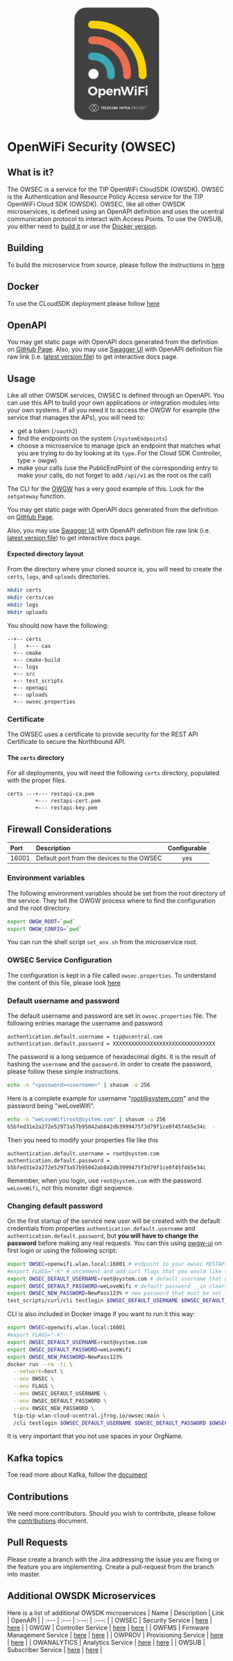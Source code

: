 <p align="center">
    <img src="images/project/logo.svg" width="200"/>
</p>

# OpenWiFi Security  (OWSEC)

## What is it?
The OWSEC is a service for the TIP OpenWiFi CloudSDK (OWSDK).
OWSEC is the Authentication and Resource Policy Access service for the TIP
OpenWiFi Cloud SDK (OWSDK). OWSEC,
like all other OWSDK microservices, is defined using an OpenAPI definition and uses the ucentral communication
protocol to interact with Access Points. To use the OWSUB, you either need to [build it](#building) or use the
[Docker version](#docker).

## Building
To build the microservice from source, please follow the instructions in [here](./BUILDING.md)

## Docker
To use the CLoudSDK deployment please follow [here](https://github.com/Telecominfraproject/wlan-cloud-ucentral-deploy)

## OpenAPI
You may get static page with OpenAPI docs generated from the definition on [GitHub Page](https://telecominfraproject.github.io/wlan-cloud-ucentralsec/).
Also, you may use [Swagger UI](https://petstore.swagger.io/#/) with OpenAPI definition file raw link (i.e. [latest version file](https://raw.githubusercontent.com/Telecominfraproject/wlan-cloud-ucentralsec/main/openapi/owsec.yaml)) to get interactive docs page.

## Usage
Like all other OWSDK services, OWSEC is defined through an OpenAPI. You can use this API to build your own 
applications or integration modules into your own systems. If all you need it to access the OWGW for 
example (the service that manages the APs), you will need to:
- get a token (`/oauth2`)
- find the endpoints on the system (`/systemEndpoints`) 
- choose a microservice to manage (pick an endpoint that matches what you are trying to do by looking at its 
`type`. For the Cloud SDK Controller, type = owgw)
- make your calls (use the PublicEndPoint of the corresponding entry to make your calls, 
do not forget to add `/api/v1` as the root os the call)

The CLI for the [OWGW](https://github.com/telecominfraproject/wlan-cloud-ucentralsec/blob/main/test_scripts/curl/cli) has 
a very good example of this. Look for the `setgateway` function.

You may get static page with OpenAPI docs generated from the definition on [GitHub Page](https://telecominfraproject.github.io/wlan-cloud-ucentralsec/).

Also, you may use [Swagger UI](https://petstore.swagger.io/#/) with OpenAPI definition file raw link (i.e. [latest version file](https://validator.swagger.io/validator?url=https://raw.githubusercontent.com/Telecominfraproject/wlan-cloud-ucentralsec/main/openpapi/owsec.yaml)) to get interactive docs page.

#### Expected directory layout
From the directory where your cloned source is, you will need to create the `certs`, `logs`, and `uploads` directories.
```bash
mkdir certs
mkdir certs/cas
mkdir logs
mkdir uploads
```
You should now have the following:
```text
--+-- certs
  |   +--- cas
  +-- cmake
  +-- cmake-build
  +-- logs
  +-- src
  +-- test_scripts
  +-- openapi
  +-- uploads
  +-- owsec.properties
```

### Certificate
The OWSEC uses a certificate to provide security for the REST API Certificate to secure the Northbound API.

#### The `certs` directory
For all deployments, you will need the following `certs` directory, populated with the proper files.

```text
certs ---+--- restapi-ca.pem
         +--- restapi-cert.pem
         +--- restapi-key.pem
```

## Firewall Considerations
| Port  | Description                                | Configurable |
|:------|:-------------------------------------------|:------------:|
| 16001 | Default port from the devices to the OWSEC |     yes      |

### Environment variables
The following environment variables should be set from the root directory of the service. They tell the OWGW process where to find
the configuration and the root directory.
```bash
export OWGW_ROOT=`pwd`
export OWGW_CONFIG=`pwd`
```
You can run the shell script `set_env.sh` from the microservice root.

### OWSEC Service Configuration
The configuration is kept in a file called `owsec.properties`. To understand the content of this file,
please look [here](https://github.com/Telecominfraproject/wlan-cloud-ucentralsec/blob/main/CONFIGURATION.md)

### Default username and password
The default username and password are set in `owsec.properties` file. The following entries manage the username and password
```properties
authentication.default.username = tip@ucentral.com
authentication.default.password = XXXXXXXXXXXXXXXXXXXXXXXXXXXXXXXXX
```
The password is a long sequence of hexadecimal digits. It is the result of hashing the `username` and the `password`.
In order to create the password, please follow these simple instructions.
```bash
echo -n "<password><username>" | shasum -a 256
```
Here is a complete example for username "root@system.com" and the password being "weLoveWifi".
```bash
echo -n "weLoveWifiroot@system.com" | shasum -a 256
b5bfed31e2a272e52973a57b95042ab842db3999475f3d79f1ce0f45f465e34c  -
```
Then you need to modify your properties file like this
```properties
authentication.default.username = root@system.com
authentication.default.password = b5bfed31e2a272e52973a57b95042ab842db3999475f3d79f1ce0f45f465e34c
```
Remember, when you login, use `root@system.com` with the password `weLoveWifi`, not this monster digit sequence.

### Changing default password
On the first startup of the service new user will be created with the default credentials from properties `authentication.default.username` and `authentication.default.password`, but **you will have to change the password** before making any real requests.
You can this using [owgw-ui](https://github.com/Telecominfraproject/wlan-cloud-ucentralgw-ui/) on first login or using the following script:

```bash
export OWSEC=openwifi.wlan.local:16001 # endpoint to your owsec RESTAPI endpoint
#export FLAGS="-k" # uncomment and add curl flags that you would like to pass for the request (for example '-k' may be used to pass errors with self-signed certificates)
export OWSEC_DEFAULT_USERNAME=root@system.com # default username that you've set in property 'authentication.default.username'
export OWSEC_DEFAULT_PASSWORD=weLoveWifi # default password __in cleartext__ from property 'authentication.default.password'
export OWSEC_NEW_PASSWORD=NewPass123% # new password that must be set for the user (must comply with 'authentication.validation.expression')
test_scripts/curl/cli testlogin $OWSEC_DEFAULT_USERNAME $OWSEC_DEFAULT_PASSWORD $OWSEC_NEW_PASSWORD
```

CLI is also included in Docker image if you want to run it this way:

```bash
export OWSEC=openwifi.wlan.local:16001
#export FLAGS="-k"
export OWSEC_DEFAULT_USERNAME=root@system.com
export OWSEC_DEFAULT_PASSWORD=weLoveWifi
export OWSEC_NEW_PASSWORD=NewPass123%
docker run --rm -ti \
  --network=host \
  --env OWSEC \
  --env FLAGS \
  --env OWSEC_DEFAULT_USERNAME \
  --env OWSEC_DEFAULT_PASSWORD \
  --env OWSEC_NEW_PASSWORD \
  tip-tip-wlan-cloud-ucentral.jfrog.io/owsec:main \
  /cli testlogin $OWSEC_DEFAULT_USERNAME $OWSEC_DEFAULT_PASSWORD $OWSEC_NEW_PASSWORD
```

It is very important that you not use spaces in your OrgName.
## Kafka topics
Toe read more about Kafka, follow the [document](https://github.com/Telecominfraproject/wlan-cloud-ucentralgw/blob/main/KAFKA.md)

## Contributions
We need more contributors. Should you wish to contribute,
please follow the [contributions](https://github.com/Telecominfraproject/wlan-cloud-ucentralgw/blob/master/CONTRIBUTING.md) document.

## Pull Requests
Please create a branch with the Jira addressing the issue you are fixing or the feature you are implementing.
Create a pull-request from the branch into master.

## Additional OWSDK Microservices
Here is a list of additional OWSDK microservices
| Name | Description | Link | OpenAPI |
| :--- | :--- | :---: | :---: |
| OWSEC | Security Service | [here](https://github.com/Telecominfraproject/wlan-cloud-ucentralsec) | [here](https://github.com/Telecominfraproject/wlan-cloud-ucentralsec/blob/main/openpapi/owsec.yaml) |
| OWGW | Controller Service | [here](https://github.com/Telecominfraproject/wlan-cloud-ucentralgw) | [here](https://github.com/Telecominfraproject/wlan-cloud-ucentralgw/blob/master/openapi/owgw.yaml) |
| OWFMS | Firmware Management Service | [here](https://github.com/Telecominfraproject/wlan-cloud-ucentralfms) | [here](https://github.com/Telecominfraproject/wlan-cloud-ucentralfms/blob/main/openapi/owfms.yaml) |
| OWPROV | Provisioning Service | [here](https://github.com/Telecominfraproject/wlan-cloud-owprov) | [here](https://github.com/Telecominfraproject/wlan-cloud-owprov/blob/main/openapi/owprov.yaml) |
| OWANALYTICS | Analytics Service | [here](https://github.com/Telecominfraproject/wlan-cloud-analytics) | [here](https://github.com/Telecominfraproject/wlan-cloud-analytics/blob/main/openapi/owanalytics.yaml) |
| OWSUB | Subscriber Service | [here](https://github.com/Telecominfraproject/wlan-cloud-userportal) | [here](https://github.com/Telecominfraproject/wlan-cloud-userportal/blob/main/openapi/userportal.yaml) |
